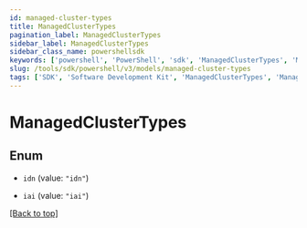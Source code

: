 ```yaml
---
id: managed-cluster-types
title: ManagedClusterTypes
pagination_label: ManagedClusterTypes
sidebar_label: ManagedClusterTypes
sidebar_class_name: powershellsdk
keywords: ['powershell', 'PowerShell', 'sdk', 'ManagedClusterTypes', 'ManagedClusterTypes'] 
slug: /tools/sdk/powershell/v3/models/managed-cluster-types
tags: ['SDK', 'Software Development Kit', 'ManagedClusterTypes', 'ManagedClusterTypes']
---
```



# ManagedClusterTypes

## Enum


* `idn` (value: `"idn"`)

* `iai` (value: `"iai"`)


[[Back to top]](#) 

